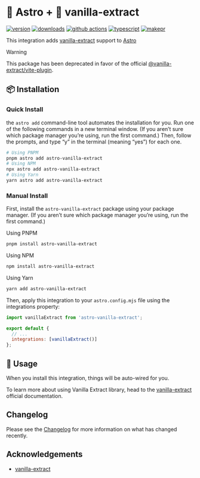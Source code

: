 # 🚀&nbsp;Astro + 🧁&nbsp;vanilla-extract

[![version][version-badge]][npm]
[![downloads][downloads-badge]][npm]
[![github actions][github-actions-badge]][github-actions]
[![typescript][typescript-badge]][typescript]
[![makepr][makepr-badge]][makepr]

This integration adds [vanilla-extract][vanilla-extract] support to [Astro][astro]

> [!WARNING]
> This package has been deprecated in favor of the official [@vanilla-extract/vite-plugin][@vanilla-extract/vite-plugin].

## 📦 Installation

### Quick Install

the `astro add` command-line tool automates the installation for you. Run one of the following commands in a new terminal window. (If you aren’t sure which package manager you’re using, run the first command.) Then, follow the prompts, and type “y” in the terminal (meaning “yes”) for each one.

```bash
# Using PNPM
pnpm astro add astro-vanilla-extract
# Using NPM
npx astro add astro-vanilla-extract
# Using Yarn
yarn astro add astro-vanilla-extract
```

### Manual Install

First, install the `astro-vanilla-extract` package using your package manager. (If you aren’t sure which package manager you’re using, run the first command.)

Using PNPM

```bash
pnpm install astro-vanilla-extract
```

Using NPM

```bash
npm install astro-vanilla-extract
```

Using Yarn

```bash
yarn add astro-vanilla-extract
```

Then, apply this integration to your `astro.config.mjs` file using the integrations property:

```js
import vanillaExtract from 'astro-vanilla-extract';

export default {
  // ...
  integrations: [vanillaExtract()]
};
```

## 🥑 Usage

When you install this integration, things will be auto-wired for you.

To learn more about using Vanilla Extract library, head to the [vanilla-extract][vanilla-extract] official documentation.

## Changelog

Please see the [Changelog](CHANGELOG.md) for more information on what has changed recently.

## Acknowledgements

- [vanilla-extract][vanilla-extract]

[npm]: https://npmjs.com/package/astro-vanilla-extract
[vanilla-extract]: https://vanilla-extract.style/
[@vanilla-extract/vite-plugin]: https://vanilla-extract.style/documentation/integrations/astro/
[astro]: https://astro.build

<!-- README Badges -->

[version-badge]: https://img.shields.io/npm/v/astro-vanilla-extract.svg
[downloads-badge]: https://img.shields.io/npm/dt/astro-vanilla-extract
[github-actions]: https://github.com/codiume/orbit/actions
[github-actions-badge]: https://github.com/codiume/orbit/actions/workflows/node.js.yml/badge.svg
[typescript]: https://npmjs.com/package/astro-vanilla-extract
[typescript-badge]: https://img.shields.io/npm/types/astro-vanilla-extract
[makepr]: https://makeapullrequest.com
[makepr-badge]: https://img.shields.io/badge/PRs-welcome-brightgreen.svg
